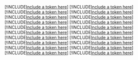 [!INCLUDE[Include a token here](refs1534770536610/r1.md)]
[!INCLUDE[Include a token here](refs1534770536610/r2.md)]
[!INCLUDE[Include a token here](refs1534770536610/r3.md)]
[!INCLUDE[Include a token here](refs1534770536610/r4.md)]
[!INCLUDE[Include a token here](refs1534770536610/r5.md)]
[!INCLUDE[Include a token here](refs1534770536610/r6.md)]
[!INCLUDE[Include a token here](refs1534770536610/r7.md)]
[!INCLUDE[Include a token here](refs1534770536610/r8.md)]
[!INCLUDE[Include a token here](refs1534770536610/r9.md)]
[!INCLUDE[Include a token here](refs1534770536610/r10.md)]
[!INCLUDE[Include a token here](refs1534770536610/r11.md)]
[!INCLUDE[Include a token here](refs1534770536610/r12.md)]
[!INCLUDE[Include a token here](refs1534770536610/r13.md)]
[!INCLUDE[Include a token here](refs1534770536610/r14.md)]
[!INCLUDE[Include a token here](refs1534770536610/r15.md)]
[!INCLUDE[Include a token here](refs1534770536610/r16.md)]
[!INCLUDE[Include a token here](refs1534770536610/r17.md)]
[!INCLUDE[Include a token here](refs1534770536610/r18.md)]
[!INCLUDE[Include a token here](refs1534770536610/r19.md)]
[!INCLUDE[Include a token here](refs1534770536610/r20.md)]